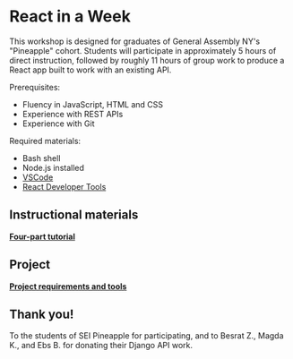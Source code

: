 # React in a Week

This workshop is designed for graduates of General Assembly NY's "Pineapple" cohort. Students will participate in approximately 5 hours of direct instruction, followed by roughly 11 hours of group work to produce a React app built to work with an existing API.

Prerequisites:
* Fluency in JavaScript, HTML and CSS
* Experience with REST APIs
* Experience with Git

Required materials:
* Bash shell
* Node.js installed
* [VSCode](https://code.visualstudio.com/)
* [React Developer Tools](https://chrome.google.com/webstore/detail/react-developer-tools/fmkadmapgofadopljbjfkapdkoienihi?hl=en_)

## Instructional materials
[**Four-part tutorial**](Tutorial/README.md)

## Project
[**Project requirements and tools**](Project/README.md)


## Thank you!
To the students of SEI Pineapple for participating, and to Besrat Z., Magda K., and Ebs B. for donating their Django API work.
